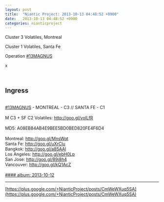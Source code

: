 ```yaml
---
layout: post
title:  "Niantic Project: 2013-10-13 04:48:52 +0900"
date:   2013-10-13 04:48:52 +0900
categories: nianticproject
---
```

Cluster 3 Volatiles, Montreal

Cluster 1 Volatiles, Santa Fe

Operation  [#13MAGNUS](https://plus.google.com/s/%2313MAGNUS "")  

x<div class="shared"><br /><h2>Ingress</h2><br /><a rel="nofollow" class="ot-hashtag" href="https://plus.google.com/s/%2313MAGNUS">#13MAGNUS</a> - MONTREAL - C3 // SANTA FE - C1<br /><br />M C3 + SF C2 Volatiles: <a href="http://goo.gl/volLfR" class="ot-anchor">http://goo.gl/volLfR</a><br /><br />MD5: A08EB84AB4E9BEE5BD0BED820FE4F6D4<br /><br />Montreal: <a href="http://goo.gl/MnsWqt" class="ot-anchor">http://goo.gl/MnsWqt</a><br />Santa Fe: <a href="http://goo.gl/uXrClu" class="ot-anchor">http://goo.gl/uXrClu</a><br />Bangkok: <a href="http://goo.gl/a85AAl" class="ot-anchor">http://goo.gl/a85AAl</a><br />Los Angeles: <a href="http://goo.gl/ebH0Lp" class="ot-anchor">http://goo.gl/ebH0Lp</a><br />San Jose: <a href="http://goo.gl/89i8h4" class="ot-anchor">http://goo.gl/89i8h4</a><br />Vancouver: <a href="http://goo.gl/kQ1AcZ" class="ot-anchor">http://goo.gl/kQ1AcZ</a><br /><br /></div>
[#### album: 2013-10-12](https://plus.google.com/photos/103320655754019011706/albums/5933957470358715553 "")
- - -
[https://plus.google.com/+NianticProject/posts/CmWeWXuq5SA](https://plus.google.com/+NianticProject/posts/CmWeWXuq5SA)
